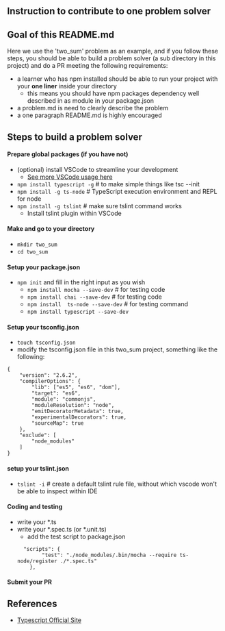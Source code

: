Instruction to contribute to one problem solver
-----------------------------------------------

## Goal of this README.md
Here we use the 'two_sum' problem as an example, and if you follow these steps, you should be able to build a problem solver (a sub directory in this project) and do a PR meeting the following requirements:

- a learner who has npm installed should be able to run your project with your **one liner** inside your directory
    - this means you should have npm packages dependency well described in  as module in your package.json
- a problem.md is need to clearly describe the problem
- a one paragraph README.md is highly encouraged
 
## Steps to build a problem solver

#### Prepare global packages (if you have not)
- (optional) install VSCode to streamline your development
    - [See more VSCode usage here](http://vscode-docs1.readthedocs.io/en/latest/editor/debugging/)
- `npm install typescript -g` # to make simple things like tsc --init
- `npm install -g ts-node` # TypeScript execution environment and REPL for node 
- `npm install -g tslint`  # make sure tslint command works
    - Install tslint plugin within VSCode

#### Make and go to your directory
- `mkdir two_sum`
- `cd two_sum`


#### Setup your package.json
- `npm init` and fill in the right input as you wish
    - `npm install mocha --save-dev` # for testing code
    - `npm install chai --save-dev` # for testing code
    - `npm install  ts-node --save-dev` # for testing command
    - `npm install typescript --save-dev`

#### Setup your tsconfig.json
- `touch tsconfig.json`
- modify the tsconfig.json file in this two_sum project, something like the following:
```
{
    "version": "2.6.2",
    "compilerOptions": {
        "lib": ["es5", "es6", "dom"],
        "target": "es6",
        "module": "commonjs",
        "moduleResolution": "node",
        "emitDecoratorMetadata": true,
        "experimentalDecorators": true,
        "sourceMap": true
    },
    "exclude": [
        "node_modules"
    ]
}
```

#### setup your tslint.json

- `tslint -i`  # create a default tslint rule file, without which vscode won't be able to inspect within IDE

#### Coding and testing
- write your *.ts
- write your *.spec.ts (or *.unit.ts)
    - add the test script to package.json
    ```
      "scripts": {
            "test": "./node_modules/.bin/mocha --require ts-node/register ./*.spec.ts"
        },
    ```

#### Submit your PR




## References

- [Typescript Official Site](https://www.typescriptlang.org/)
